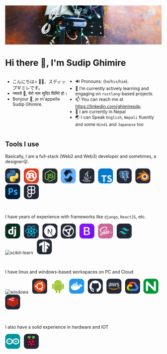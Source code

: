 ![Cover Photo](res/cover.jpg)

# Hi there 👋, I'm Sudip Ghimire

<div style="display:flex;">

<div style="width:40%">

- こんにちは> 🙇‍♂️、スディップギミレです。
- नमस्ते 🙏, मेरो नाम सुदिप घिमिरे हो।
- Bonjour 👋, je m'appelle Sudip Ghimire.

</div>

<div style="width:60%">

- 🔊 Pronouns: (`he`/`his`/`him`).
- 🌱 I’m currently actively learning and engaging on `rustlang`-based projects.
- 📫 You can reach me at <https://linkedin.com/ghimiresdp>.
- 📌 I am currently in Nepal
- 🌏 I can Speak `English`, `Nepali` fluently and some `Hindi` and `Japanese` too

</div>

</div>

## Tools I use

Basically, I am a full-stack (Web2 and Web3) developer and sometimes, a designer😜.

<img src="https://raw.githubusercontent.com/tandpfun/skill-icons/de91fca307a83d75fc5b1f6ce24540454acead41/icons/Python-Dark.svg" alt="python" width="48" height="48" />&nbsp;&nbsp;
 <img src="https://raw.githubusercontent.com/tandpfun/skill-icons/de91fca307a83d75fc5b1f6ce24540454acead41/icons/Rust.svg" alt="rustlang" width="48" height="48">&nbsp;&nbsp;
<img src="https://raw.githubusercontent.com/tandpfun/skill-icons/de91fca307a83d75fc5b1f6ce24540454acead41/icons/NodeJS-Dark.svg" alt="nodejs" width="48" height="48" />&nbsp;&nbsp;
<img src="https://raw.githubusercontent.com/tandpfun/skill-icons/de91fca307a83d75fc5b1f6ce24540454acead41/icons/Solidity.svg" alt="solidity" width="48" height="48"/>&nbsp;&nbsp;
<img src="https://raw.githubusercontent.com/tandpfun/skill-icons/de91fca307a83d75fc5b1f6ce24540454acead41/icons/Java-Dark.svg" alt="java" width="48" height="48"/>&nbsp;&nbsp;
<img src="https://raw.githubusercontent.com/tandpfun/skill-icons/de91fca307a83d75fc5b1f6ce24540454acead41/icons/TypeScript.svg" alt="typescript" width="48" height="48" />&nbsp;&nbsp;
<img src="https://raw.githubusercontent.com/tandpfun/skill-icons/de91fca307a83d75fc5b1f6ce24540454acead41/icons/PostgreSQL-Dark.svg" alt="postgresql" width="48" height="48">&nbsp;&nbsp;
<img src="https://raw.githubusercontent.com/tandpfun/skill-icons/de91fca307a83d75fc5b1f6ce24540454acead41/icons/Blender-Dark.svg" alt="blender" width="48" height="48">&nbsp;&nbsp;
<img src="https://raw.githubusercontent.com/tandpfun/skill-icons/de91fca307a83d75fc5b1f6ce24540454acead41/icons/Photoshop.svg" alt="photoshop" width="48" height="48">&nbsp;&nbsp;
<img src="https://raw.githubusercontent.com/tandpfun/skill-icons/de91fca307a83d75fc5b1f6ce24540454acead41/icons/Figma-Dark.svg" alt="figma" width="48" height="48">&nbsp;&nbsp;

<br>

I have years of experience with frameworks like `django`, `ReactJS`, etc.

<img src="https://raw.githubusercontent.com/tandpfun/skill-icons/de91fca307a83d75fc5b1f6ce24540454acead41/icons/Django.svg" alt="django" width="48" height="48">&nbsp;&nbsp;
<img src="https://raw.githubusercontent.com/tandpfun/skill-icons/de91fca307a83d75fc5b1f6ce24540454acead41/icons/React-Dark.svg" alt="react" width="48" height="48" />&nbsp;&nbsp;
<img src="https://raw.githubusercontent.com/tandpfun/skill-icons/de91fca307a83d75fc5b1f6ce24540454acead41/icons/NextJS-Dark.svg" alt="next" width="48" height="48">&nbsp;&nbsp;
<img src="https://raw.githubusercontent.com/tandpfun/skill-icons/de91fca307a83d75fc5b1f6ce24540454acead41/icons/Actix-Dark.svg" alt="actix" width="48" height="48" />&nbsp;&nbsp;
<img src="https://raw.githubusercontent.com/tandpfun/skill-icons/de91fca307a83d75fc5b1f6ce24540454acead41/icons/Bootstrap.svg" alt="bootstrap" width="48" height="48" />&nbsp;&nbsp;
<img src="https://raw.githubusercontent.com/tandpfun/skill-icons/de91fca307a83d75fc5b1f6ce24540454acead41/icons/Sass.svg" alt="sass" width="48" height="48" />&nbsp;&nbsp;
<img src="https://raw.githubusercontent.com/tandpfun/skill-icons/de91fca307a83d75fc5b1f6ce24540454acead41/icons/TailwindCSS-Dark.svg" alt="tailwind" width="48" height="48">&nbsp;&nbsp;
<img src="https://raw.githubusercontent.com/tandpfun/skill-icons/de91fca307a83d75fc5b1f6ce24540454acead41/icons/ScikitLearn-Dark.svg" alt="scikit-learn" width="48" height="48">&nbsp;&nbsp;
<img src="https://raw.githubusercontent.com/tandpfun/skill-icons/de91fca307a83d75fc5b1f6ce24540454acead41/icons/TensorFlow-Dark.svg" alt="tensorflow" width="48" height="48">&nbsp;&nbsp;

<br>

I have linux and windows-based workspaces on PC and Cloud

<img src="https://raw.githubusercontent.com/tandpfun/skill-icons/main/icons/Windows-Dark.svg" alt="windows" width="48" height="48">&nbsp;&nbsp;
<img src="https://raw.githubusercontent.com/tandpfun/skill-icons/main/icons/Ubuntu-Dark.svg" alt="ubuntu" width="48" height="48">&nbsp;&nbsp;
<img src="https://raw.githubusercontent.com/devicons/devicon/master/icons/android/android-plain.svg" alt="android" width="48" height="48">&nbsp;&nbsp;
<img src="https://raw.githubusercontent.com/tandpfun/skill-icons/de91fca307a83d75fc5b1f6ce24540454acead41/icons/Docker.svg" alt="Docker" width="48" height="48" />&nbsp;&nbsp;
<img src="https://raw.githubusercontent.com/tandpfun/skill-icons/de91fca307a83d75fc5b1f6ce24540454acead41/icons/Github-Dark.svg" alt="github" width="48" height="48">&nbsp;&nbsp;
<img src="https://raw.githubusercontent.com/tandpfun/skill-icons/de91fca307a83d75fc5b1f6ce24540454acead41/icons/AWS-Dark.svg" alt="aws" width="48" height="48"/>&nbsp;&nbsp;
<img src="https://raw.githubusercontent.com/tandpfun/skill-icons/de91fca307a83d75fc5b1f6ce24540454acead41/icons/GCP-Dark.svg" alt="gcp" width="48" height="48" />&nbsp;&nbsp;
<img src="https://raw.githubusercontent.com/tandpfun/skill-icons/de91fca307a83d75fc5b1f6ce24540454acead41/icons/Nginx.svg" alt="nginx" width="48" height="48">&nbsp;&nbsp;
<img src="https://raw.githubusercontent.com/tandpfun/skill-icons/de91fca307a83d75fc5b1f6ce24540454acead41/icons/Redis-Dark.svg" alt="redis" width="48" height="48" />&nbsp;&nbsp;

<br>

I also have a solid experience in hardware and IOT

<img src="https://raw.githubusercontent.com/tandpfun/skill-icons/de91fca307a83d75fc5b1f6ce24540454acead41/icons/Arduino.svg" alt="arduino" width="48" height="48"/>&nbsp;&nbsp;
<img src="https://raw.githubusercontent.com/tandpfun/skill-icons/de91fca307a83d75fc5b1f6ce24540454acead41/icons/RaspberryPi-Dark.svg" alt="raspberry pi" width="48" height="48"/>&nbsp;&nbsp;

<!-- <img src="" alt="" width="48" height="48"> -->

<!-- ## 🔭 I’m currently (but not actively) working on some of the projects

- [prefab server](https://github.com/ghimiresdp/prefab)
- [Rust Challenges](https://github.com/ghimiresdp/rust-challenges)
- [Python Projects](https://github.com/ghimiresdp/python-projects)
- [Python Notes](https://github.com/ghimiresdp/python-notes) -->
